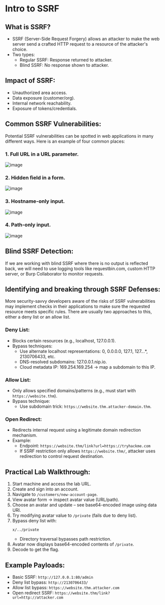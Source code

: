 
# Intro to SSRF

## What is SSRF?
- SSRF (Server-Side Request Forgery) allows an attacker to make the web server send a crafted HTTP request to a resource of the attacker's choice.
- Two types:
  - Regular SSRF: Response returned to attacker.
  - Blind SSRF: No response shown to attacker.

## Impact of SSRF:
- Unauthorized area access.
- Data exposure (customer/org).
- Internal network reachability.
- Exposure of tokens/credentials.

## Common SSRF Vulnerabilities:
Potential SSRF vulnerabilities can be spotted in web applications in many different ways. Here is an example of four common places:

### 1. Full URL in a URL parameter.
![image](https://github.com/user-attachments/assets/73622e2c-61d7-4e31-9b75-778b4865ed2a)

### 2. Hidden field in a form.
![image](https://github.com/user-attachments/assets/00df005d-fe24-4927-8a55-b9f4168579f7)

### 3. Hostname-only input.
![image](https://github.com/user-attachments/assets/5628ca7f-4eec-483e-af7f-ecea2674a4d2)

### 4. Path-only input.
![image](https://github.com/user-attachments/assets/0cef85af-6d9b-490d-8d5d-743923a34a5d)

## Blind SSRF Detection:
If we are working with blind SSRF where there is no output is reflected back, we will need to use logging tools like requestbin.com, custom HTTP server, or Burp Collaborator to monitor requests.

## Identifying and breaking through SSRF Defenses:
More security-savvy developers aware of the risks of SSRF vulnerabilities may implement checks in their applications to make sure the requested resource meets specific rules. There are usually two approaches to this, either a deny list or an allow list.

### Deny List:
- Blocks certain resources (e.g., localhost, 127.0.0.1).
- Bypass techniques:
  - Use alternate localhost representations: 0, 0.0.0.0, 127.1, 127.*.*.*, 2130706433, etc.
  - DNS-resolved subdomains: 127.0.0.1.nip.io.
  - Cloud metadata IP: 169.254.169.254 → map a subdomain to this IP.

### Allow List:
- Only allows specified domains/patterns (e.g., must start with `https://website.thm`).
- Bypass technique:
  - Use subdomain trick: `https://website.thm.attacker-domain.thm`.

### Open Redirect:
- Redirects internal request using a legitimate domain redirection mechanism.
- Example:
  - Endpoint: `https://website.thm/link?url=https://tryhackme.com`
  - If SSRF restriction only allows `https://website.thm/`, attacker uses redirection to control request destination.

## Practical Lab Walkthrough:
1. Start machine and access the lab URL.
2. Create and sign into an account.
3. Navigate to `/customers/new-account-page`.
4. View avatar form → inspect avatar value (URL/path).
5. Choose an avatar and update – see base64-encoded image using data URI.
6. Try modifying avatar value to `/private` (fails due to deny list).
7. Bypass deny list with:
   ```
   x/../private
   ```
   - Directory traversal bypasses path restriction.
8. Avatar now displays base64-encoded contents of `/private`.
9. Decode to get the flag.

## Example Payloads:
- Basic SSRF: `http://127.0.0.1:80/admin`
- Deny list bypass: `http://2130706433/`
- Allow list bypass: `https://website.thm.attacker.com`
- Open redirect SSRF: `https://website.thm/link?url=http://attacker.com`


